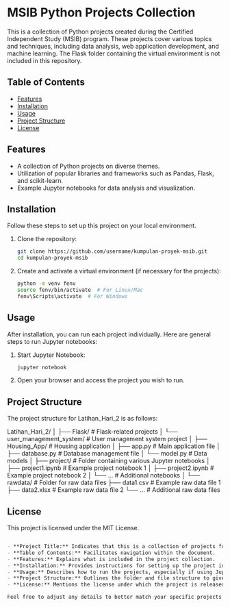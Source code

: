 # MSIB Python Projects Collection

This is a collection of Python projects created during the Certified Independent Study (MSIB) program. These projects cover various topics and techniques, including data analysis, web application development, and machine learning. The Flask folder containing the virtual environment is not included in this repository.

## Table of Contents

- [Features](#features)
- [Installation](#installation)
- [Usage](#usage)
- [Project Structure](#project-structure)
- [License](#license)

## Features

- A collection of Python projects on diverse themes.
- Utilization of popular libraries and frameworks such as Pandas, Flask, and scikit-learn.
- Example Jupyter notebooks for data analysis and visualization.

## Installation

Follow these steps to set up this project on your local environment.

1. Clone the repository:
   ```bash
   git clone https://github.com/username/kumpulan-proyek-msib.git
   cd kumpulan-proyek-msib
2. Create and activate a virtual environment (if necessary for the projects):
   ```bash
   python -m venv fenv
   source fenv/bin/activate  # For Linux/Mac
   fenv\Scripts\activate  # For Windows

## Usage
After installation, you can run each project individually. Here are general steps to run Jupyter notebooks:
1. Start Jupyter Notebook:
   ```bash
   jupyter notebook
2. Open your browser and access the project you wish to run.

## Project Structure
The project structure for Latihan_Hari_2 is as follows:

   Latihan_Hari_2/
│
├── Flask/                        # Flask-related projects
│   └── user_management_system/    # User management system project
│
├── Housing_App/                  # Housing application
│   ├── app.py                    # Main application file
│   ├── database.py               # Database management file
│   └── model.py                  # Data models
│
├── project/                      # Folder containing various Jupyter notebooks
│   ├── project1.ipynb            # Example project notebook 1
│   ├── project2.ipynb            # Example project notebook 2
│   └── ...                        # Additional notebooks
│
└── rawdata/                      # Folder for raw data files
    ├── data1.csv                 # Example raw data file 1
    ├── data2.xlsx                # Example raw data file 2
    └── ...                        # Additional raw data files

## License
This project is licensed under the MIT License.

```markdown

- **Project Title:** Indicates that this is a collection of projects from the MSIB program.
- **Table of Contents:** Facilitates navigation within the document.
- **Features:** Explains what is included in the project collection.
- **Installation:** Provides instructions for setting up the project in the local environment.
- **Usage:** Describes how to run the projects, especially if using Jupyter Notebooks.
- **Project Structure:** Outlines the folder and file structure to give a clear overview of the project contents.
- **License:** Mentions the license under which the project is released.

Feel free to adjust any details to better match your specific projects and content!


